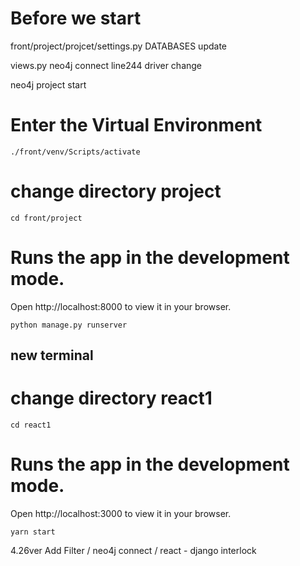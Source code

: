 # Before we start

front/project/projcet/settings.py DATABASES update

views.py neo4j connect line244 driver change

neo4j project start

# Enter the Virtual Environment
```
./front/venv/Scripts/activate
```

# change directory project
```
cd front/project
```

# Runs the app in the development mode.
Open http://localhost:8000 to view it in your browser.
```
python manage.py runserver
```

## new terminal 

# change directory react1
```
cd react1
```

# Runs the app in the development mode.
Open http://localhost:3000 to view it in your browser.
```
yarn start
```


4.26ver
Add Filter / neo4j connect / react - django interlock
